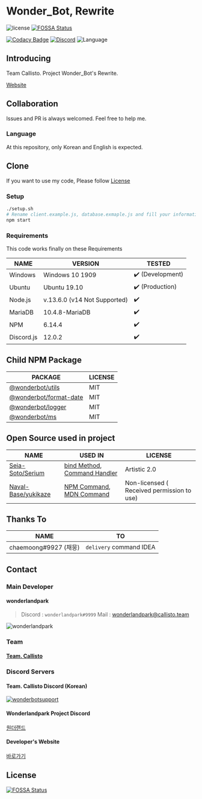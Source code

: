 # Wonder_Bot, Rewrite

![license](https://img.shields.io/github/license/wonderlandpark/wonderbot)
[![FOSSA Status](https://app.fossa.com/api/projects/git%2Bgithub.com%2Fwonderlandpark%2Fwonderbot.svg?type=shield)](https://app.fossa.com/projects/git%2Bgithub.com%2Fwonderlandpark%2Fwonderbot?ref=badge_shield)

[![Codacy Badge](https://api.codacy.com/project/badge/Grade/def63318bbb54e33b453e9b45d75eb29)](https://app.codacy.com/manual/wonderlandpark/wonderbot?utm_source=github.com&utm_medium=referral&utm_content=wonderlandpark/wonderbot&utm_campaign=Badge_Grade_Dashboard)
[![Discord](https://discordapp.com/api/guilds/512553485766492171/embed.png)](https://invite.gg/wonderbot)
![Language](https://img.shields.io/badge/language-Javascript,%20Node.js-brightgreen)

## Introducing

Team Callisto. Project Wonder_Bot's Rewrite.

[Website](https://wonderbot.xyz)

## Collaboration

Issues and PR is always welcomed.
Feel free to help me.

### Language

At this repository, only Korean and English is expected.

## Clone

If you want to use my code, Please follow [License](LICENSE)

### Setup

```bash
./setup.sh
# Rename client.example.js, database.exmaple.js and fill your information
npm start
```

### Requirements

This code works finally on these Requirements

| NAME       | VERSION                      | TESTED           |
| ---------- | ---------------------------- | ---------------- |
| Windows    | Windows 10 1909              | ✔️ (Development) |
| Ubuntu     | Ubuntu 19.10                 | ✔️ (Production)  |
| Node.js    | v.13.6.0 (v14 Not Supported) | ✔️               |
| MariaDB    | 10.4.8-MariaDB               | ✔️               |
| NPM        | 6.14.4                       | ✔️               |
| Discord.js | 12.0.2                       | ✔️               |

## Child NPM Package

| PACKAGE                                                                        | LICENSE |
| ------------------------------------------------------------------------------ | ------- |
| [@wonderbot/utils](https://www.npmjs.com/package/@wonderbot/utils)             | MIT     |
| [@wonderbot/format-date](https://www.npmjs.com/package/@wonderbot/format-date) | MIT     |
| [@wonderbot/logger](https://www.npmjs.com/package/@wonderbot/logger)           | MIT     |
| [@wonderbot/ms](https://www.npmjs.com/package/@wonderbot/ms)                   | MIT     |

## Open Source used in project

| NAME                                                          | USED IN                                                                                                                                                                                                                                                          | LICENSE                                    |
| ------------------------------------------------------------- | ---------------------------------------------------------------------------------------------------------------------------------------------------------------------------------------------------------------------------------------------------------------- | ------------------------------------------ |
| [Seia-Soto/Serium](https://github.com/Seia-Soto/Serium)       | [bind Method](https://github.com/wonderlandpark/wonderbot/blob/3f734bcac06ee6a8b2e92ea5baf8a4a13d7833e3/index.js#L44-L55), [Command Handler](https://github.com/wonderlandpark/wonderbot/blob/3f734bcac06ee6a8b2e92ea5baf8a4a13d7833e3/commands/index.js#L1-L25) | Artistic 2.0                               |
| [Naval-Base/yukikaze](https://github.com/Naval-Base/yukikaze) | [NPM Command](https://github.com/wonderlandpark/wonderbot/blob/master/src/commands/coding/npm.js), [MDN Command](https://github.com/wonderlandpark/wonderbot/blob/master/src/commands/coding/mdn.js)                                                             | Non-licensed ( Received permission to use) |

## Thanks To

| NAME                  | TO                      |
| --------------------- | ----------------------- |
| chaemoong#9927 (채뭉) | `delivery` command IDEA |

## Contact

### Main Developer

#### wonderlandpark

> Discord : `wonderlandpark#9999`
> Mail : [wonderlandpark@callisto.team](mailto:wonderlandpark@callisto.team)

![wonderlandpark](https://cdn.discordapp.com/avatars/285185716240252929/8d802379229ac355aecced85aaccce8c.png?size=256)

### Team

#### [Team. Callisto](https://callisto.team)

### Discord Servers

#### Team. Callisto Discord (Korean)

[![wonderbotsupport](https://discordapp.com/api/guilds/470028725287780352/embed.png?style=banner2)](https://discord.wonderbot.xyz)

#### Wonderlandpark Project Discord

[원더랜드](https://discord.gg/y6Yqeav)

#### Developer's Website

[바로가기](https://wonder.im)


## License
[![FOSSA Status](https://app.fossa.com/api/projects/git%2Bgithub.com%2Fwonderlandpark%2Fwonderbot.svg?type=large)](https://app.fossa.com/projects/git%2Bgithub.com%2Fwonderlandpark%2Fwonderbot?ref=badge_large)
